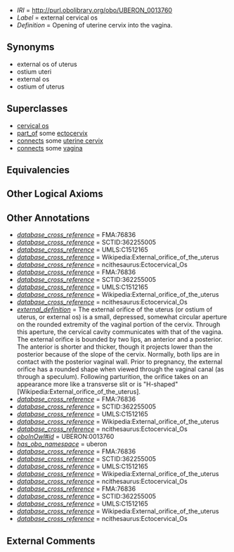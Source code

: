  * *IRI* = http://purl.obolibrary.org/obo/UBERON_0013760
 * *Label* = external cervical os
 * *Definition* = Opening of uterine cervix into the vagina.

## Synonyms

 * external os of uterus
 * ostium uteri
 * external os
 * ostium of uterus

## Superclasses

 * [cervical os](../../UBERON/58/UBERON_0013758.md)
 * [part_of](../../BFO/50/BFO_0000050.md) some [ectocervix](../../UBERON/49/UBERON_0012249.md)
 * [connects](../../ts/core#connects.md) some [uterine cervix](../../UBERON/02/UBERON_0000002.md)
 * [connects](../../ts/core#connects.md) some [vagina](../../UBERON/96/UBERON_0000996.md)

## Equivalencies


## Other Logical Axioms


## Other Annotations

 * *[database_cross_reference](../../ef/oboInOwl#hasDbXref.md)* = FMA:76836
 * *[database_cross_reference](../../ef/oboInOwl#hasDbXref.md)* = SCTID:362255005
 * *[database_cross_reference](../../ef/oboInOwl#hasDbXref.md)* = UMLS:C1512165
 * *[database_cross_reference](../../ef/oboInOwl#hasDbXref.md)* = Wikipedia:External_orifice_of_the_uterus
 * *[database_cross_reference](../../ef/oboInOwl#hasDbXref.md)* = ncithesaurus:Ectocervical_Os
 * *[database_cross_reference](../../ef/oboInOwl#hasDbXref.md)* = FMA:76836
 * *[database_cross_reference](../../ef/oboInOwl#hasDbXref.md)* = SCTID:362255005
 * *[database_cross_reference](../../ef/oboInOwl#hasDbXref.md)* = UMLS:C1512165
 * *[database_cross_reference](../../ef/oboInOwl#hasDbXref.md)* = Wikipedia:External_orifice_of_the_uterus
 * *[database_cross_reference](../../ef/oboInOwl#hasDbXref.md)* = ncithesaurus:Ectocervical_Os
 * *[external_definition](../../UBPROP/01/UBPROP_0000001.md)* = The external orifice of the uterus (or ostium of uterus, or external os) is a small, depressed, somewhat circular aperture on the rounded extremity of the vaginal portion of the cervix. Through this aperture, the cervical cavity communicates with that of the vagina. The external orifice is bounded by two lips, an anterior and a posterior. The anterior is shorter and thicker, though it projects lower than the posterior because of the slope of the cervix. Normally, both lips are in contact with the posterior vaginal wall. Prior to pregnancy, the external orifice has a rounded shape when viewed through the vaginal canal (as through a speculum). Following parturition, the orifice takes on an appearance more like a transverse slit or is "H-shaped"[Wikipedia:External_orifice_of_the_uterus].
 * *[database_cross_reference](../../ef/oboInOwl#hasDbXref.md)* = FMA:76836
 * *[database_cross_reference](../../ef/oboInOwl#hasDbXref.md)* = SCTID:362255005
 * *[database_cross_reference](../../ef/oboInOwl#hasDbXref.md)* = UMLS:C1512165
 * *[database_cross_reference](../../ef/oboInOwl#hasDbXref.md)* = Wikipedia:External_orifice_of_the_uterus
 * *[database_cross_reference](../../ef/oboInOwl#hasDbXref.md)* = ncithesaurus:Ectocervical_Os
 * *[oboInOwl#id](../../id/oboInOwl#id.md)* = UBERON:0013760
 * *[has_obo_namespace](../../ce/oboInOwl#hasOBONamespace.md)* = uberon
 * *[database_cross_reference](../../ef/oboInOwl#hasDbXref.md)* = FMA:76836
 * *[database_cross_reference](../../ef/oboInOwl#hasDbXref.md)* = SCTID:362255005
 * *[database_cross_reference](../../ef/oboInOwl#hasDbXref.md)* = UMLS:C1512165
 * *[database_cross_reference](../../ef/oboInOwl#hasDbXref.md)* = Wikipedia:External_orifice_of_the_uterus
 * *[database_cross_reference](../../ef/oboInOwl#hasDbXref.md)* = ncithesaurus:Ectocervical_Os
 * *[database_cross_reference](../../ef/oboInOwl#hasDbXref.md)* = FMA:76836
 * *[database_cross_reference](../../ef/oboInOwl#hasDbXref.md)* = SCTID:362255005
 * *[database_cross_reference](../../ef/oboInOwl#hasDbXref.md)* = UMLS:C1512165
 * *[database_cross_reference](../../ef/oboInOwl#hasDbXref.md)* = Wikipedia:External_orifice_of_the_uterus
 * *[database_cross_reference](../../ef/oboInOwl#hasDbXref.md)* = ncithesaurus:Ectocervical_Os

## External Comments

